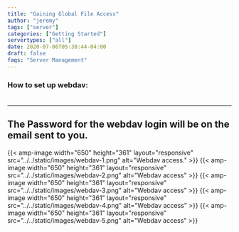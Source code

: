 ```yaml
---
title: "Gaining Global File Access"
author: "jeremy"
tags: ["server"]
categories: ["Getting Started"]
servertypes: ["all"]
date: 2020-07-06T05:38:44-04:00
draft: false
faqs: "Server Management"
---
```

### How to set up webdav: <br><br>
---
The Password for the webdav login will be on the email sent to you.
---
{{< amp-image width="650" height="361" layout="responsive" src="../../static/images/webdav-1.png" alt="Webdav access." >}}
{{< amp-image width="650" height="361" layout="responsive" src="../../static/images/webdav-2.png" alt="Webdav access" >}}
{{< amp-image width="650" height="361" layout="responsive" src="../../static/images/webdav-3.png" alt="Webdav access" >}}
{{< amp-image width="650" height="361" layout="responsive" src="../../static/images/webdav-4.png" alt="Webdav access" >}}
{{< amp-image width="650" height="361" layout="responsive" src="../../static/images/webdav-5.png" alt="Webdav access" >}}